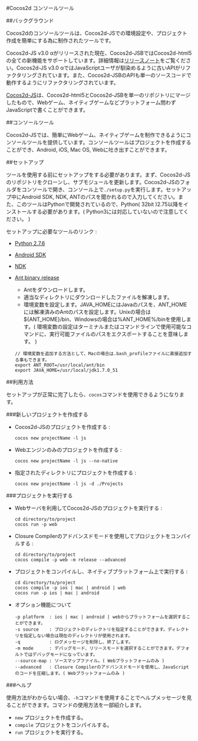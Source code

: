 #Cocos2d コンソールツール

##バックグラウンド

Cocos2dのコンソールツールは、Cocos2d-JSでの環境設定や、プロジェクト作成を簡単にする為に制作されたツールです。

Cocos2d-JS v3.0 αがリリースされた現在、Cocos2d-JSBではCocos2d-html5の全ての新機能をサポートしています。詳細情報は[リリースノート](http://www.cocos2d-x.org/docs/manual/framework/html5/release-notes/v3.0a/release-note/en)をご覧ください。Cocos2d-JS v3.0 αではJavaScriptユーザが馴染めるように古いAPIがリファクタリングされています。また、Cocos2d-JSBのAPIも単一のソースコードで動作するようにリファクタリングされています。

[Cocos2d-JS](https://github.com/cocos2d/cocos2d-js)は、Cocos2d-html5とCocos2d-JSBを単一のリポジトリにマージしたもので、Webゲーム、ネイティブゲームなどプラットフォーム問わずJavaScriptで書くことができます。

##コンソールツール

Cocos2d-JSでは、簡単にWebゲーム、ネイティブゲームを制作できるようにコンソールツールを提供しています。コンソールツールはプロジェクトを作成することができ、Android, iOS, Mac OS, Webに吐き出すことができます。

##セットアップ

ツールを使用する前にセットアップをする必要があります。まず、Cocos2d-JSのリポジトリをクローンし、サブモジュールを更新します。Cocos2d-JSのフォルダをコンソールで開き、コンソール上で`./setup.py`を実行します。セットアップ中にAndroid SDK, NDK, ANTのパスを聞かれるので入力してください。また、このツールはPythonで開発されているので、Python( 32bit )2.75以降をインストールする必要があります。( Python3には対応していないので注意してください。 )

セットアップに必要なツールのリンク :

* [Python 2.7.6](https://www.python.org/download/releases/2.7.6/)
* [Android SDK](https://developer.android.com/sdk/index.html?hl=sk)
* [NDK](https://developer.android.com/tools/sdk/ndk/index.html)
* [Ant binary release](http://ant.apache.org/)
    - Antをダウンロードします。
    - 適当なディレクトリにダウンロードしたファイルを解凍します。
    - 環境変数を設定します。JAVA\_HOMEにはJavaのパスを、ANT\_HOMEには解凍済みのAntのパスを設定します。Unixの場合は${ANT\_HOME}/bin、Windowsの場合は%ANT\_HOME%/binを使用します。( 環境変数の設定はターミナルまたはコマンドラインで使用可能なコマンドに、実行可能ファイルのパスをエクスポートすることを意味します。 )
    
    ```
    // 環境変数を追加する方法として、Macの場合は.bash_profileファイルに直接追加する事もできます。
    export ANT_ROOT=/usr/local/ant/bin
    export JAVA_HOME=/usr/local/jdk1.7.0_51
    ```

##利用方法

セットアップが正常に完了したら、`cocos`コマンドを使用できるようになります。

###新しいプロジェクトを作成する

* Cocos2d-JSのプロジェクトを作成する :

	```
	cocos new projectName -l js
	```

* Webエンジンのみのプロジェクトを作成する :

	```
	cocos new projectName -l js --no-native
	```

* 指定されたディレクトリにプロジェクトを作成する :

	```
	cocos new projectName -l js -d ./Projects
	```

###プロジェクトを実行する

* Webサーバを利用してCocos2d-JSのプロジェクトを実行する :

	```
	cd directory/to/project
	cocos run -p web
	```

* Closure Compilerのアドバンスドモードを使用してプロジェクトをコンパイルする :

    ```
    cd directory/to/project
    cocos compile -p web -m release --advanced
    ```

* プロジェクトをコンパイルし、ネイティブプラットフォーム上で実行する :

	```
	cd directory/to/project
	cocos compile -p ios | mac | android | web
	cocos run -p ios | mac | android
	```

* オプション機能について

	```
	-p platform  : ios | mac | android | webからプラットフォームを選択することができます。
	-s source    : プロジェクトのディレクトリを指定することができます。ディレクトリを指定しない場合は現在のディレクトリが使用されます。
	-q           : ログメッセージを削除し、終了します。
	-m mode      : デバッグモード、リリースモードを選択することができます。デフォルトではデバッグモードになっています。
	--source-map : ソースマップファイル。( Webプラットフォームのみ )
    --advanced   : Closure Compilerのアドバンスドモードを使用し、JavaScriptのコードを圧縮します。( Webプラットフォームのみ )
	```

###ヘルプ

使用方法がわからない場合、`-h`コマンドを使用することでヘルプメッセージを見ることができます。コマンドの使用方法を一部紹介します。

* `new` プロジェクトを作成する。
* `compile` プロジェクトをコンパイルする。
* `run` プロジェクトを実行する。